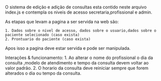 O sistema de edição e adição de consultas esta contido neste arquivo index.js e contempla os niveis de acesso secretaria,profissional e admin.

As etapas que levam a pagina a ser servida na web são:

    1. Dados sobre o nivel de acesso, dados sobre o usuario,dados sobre o paciente selecionado (caso exista)
    2. Prontuario do paciente (caso exista)

Apos isso a pagina deve estar servida e pode ser manipulada.

Interações & funcionamento:
    1. Ao alterar o nome do profissional o dia da consulta ,modelo de atendimento e tempo da consulta devem voltar ao valor padrão.
    2. O horario da consulta deve reiniciar sempre que forem alterados o dia ou tempo da consulta.
